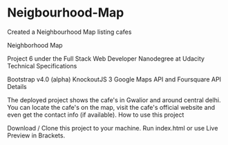 # Neigbourhood-Map
Created a Neighbourhood Map listing cafes

Neighborhood Map

Project 6 under the Full Stack Web Developer Nanodegree at Udacity
Technical Specifications

Bootstrap v4.0 (alpha)
KnockoutJS 3
Google Maps API and Foursquare API
Details

The deployed project shows the cafe's in Gwalior and around central delhi.
You can locate the cafe's on the map, visit the cafe's official website and even get the contact info (if available).
How to use this project

Download / Clone this project to your machine.
Run index.html or use Live Preview in Brackets.
